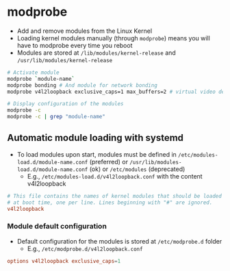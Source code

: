 # modprobe

- Add and remove modules from the Linux Kernel
- Loading kernel modules manually (through `modprobe`) means you will have to modprobe every time you reboot
- Modules are stored at `/lib/modules/kernel-release` and `/usr/lib/modules/kernel-release`

```sh
# Activate module
modprobe `module-name`
modprobe bonding # And module for network bonding
modprobe v4l2loopback exclusive_caps=1 max_buffers=2 # virtual video devices

# Display configuration of the modules
modprobe -c
modprobe -c | grep "module-name"
```

## Automatic module loading with systemd

- To load modules upon start, modules must be defined in `/etc/modules-load.d/module-name.conf` (preferred) or `/usr/lib/modules-load.d/module-name.conf` (ok) or `/etc/modules` (deprecated)
  - E.g., `/etc/modules-load.d/v4l2loopback.conf` with the content v4l2loopback

```conf
# This file contains the names of kernel modules that should be loaded
# at boot time, one per line. Lines beginning with "#" are ignored.
v4l2loopback
```

### Module default configuration

- Default configuration for the modules is stored at `/etc/modprobe.d` folder
  - E.g., `/etc/modprobe.d/v4l2loopback.conf`

```conf
options v4l2loopback exclusive_caps=1
```
